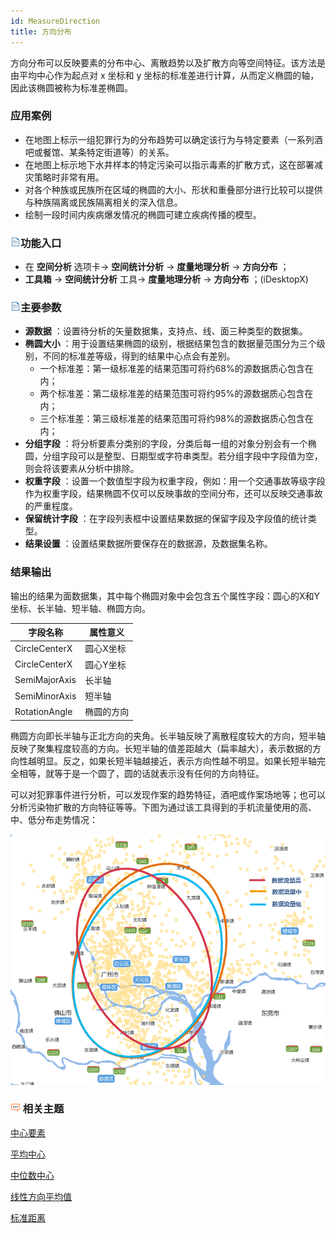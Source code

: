 ```yaml
---
id: MeasureDirection
title: 方向分布
---
```

方向分布可以反映要素的分布中心、离散趋势以及扩散方向等空间特征。该方法是由平均中心作为起点对 x 坐标和 y
坐标的标准差进行计算，从而定义椭圆的轴，因此该椭圆被称为标准差椭圆。

### 应用案例

  * 在地图上标示一组犯罪行为的分布趋势可以确定该行为与特定要素（一系列酒吧或餐馆、某条特定街道等）的关系。
  * 在地图上标示地下水井样本的特定污染可以指示毒素的扩散方式，这在部署减灾策略时非常有用。
  * 对各个种族或民族所在区域的椭圆的大小、形状和重叠部分进行比较可以提供与种族隔离或民族隔离相关的深入信息。
  * 绘制一段时间内疾病爆发情况的椭圆可建立疾病传播的模型。

### ![](../../img/read.gif)功能入口

  * 在 **空间分析** 选项卡-> **空间统计分析** -> **度量地理分析** -> **方向分布** ；
  * **工具箱** -> **空间统计分析** 工具-> **度量地理分析** -> **方向分布** ；(iDesktopX)

### ![](../../img/read.gif)主要参数

  * **源数据** ：设置待分析的矢量数据集，支持点、线、面三种类型的数据集。
  * **椭圆大小** ：用于设置结果椭圆的级别，根据结果包含的数据量范围分为三个级别，不同的标准差等级，得到的结果中心点会有差别。 
    * 一个标准差：第一级标准差的结果范围可将约68%的源数据质心包含在内；
    * 两个标准差：第二级标准差的结果范围可将约95%的源数据质心包含在内；
    * 三个标准差：第三级标准差的结果范围可将约98%的源数据质心包含在内；
  * **分组字段** ：将分析要素分类别的字段，分类后每一组的对象分别会有一个椭圆，分组字段可以是整型、日期型或字符串类型。若分组字段中字段值为空，则会将该要素从分析中排除。
  * **权重字段** ：设置一个数值型字段为权重字段，例如：用一个交通事故等级字段作为权重字段，结果椭圆不仅可以反映事故的空间分布，还可以反映交通事故的严重程度。
  * **保留统计字段** ：在字段列表框中设置结果数据的保留字段及字段值的统计类型。
  * **结果设置** ：设置结果数据所要保存在的数据源，及数据集名称。

### 结果输出

输出的结果为面数据集，其中每个椭圆对象中会包含五个属性字段：圆心的X和Y坐标、长半轴、短半轴、椭圆方向。

字段名称 | 属性意义  
---|---  
CircleCenterX | 圆心X坐标  
CircleCenterX | 圆心Y坐标  
SemiMajorAxis | 长半轴  
SemiMinorAxis | 短半轴  
RotationAngle | 椭圆的方向  
  
椭圆方向即长半轴与正北方向的夹角。长半轴反映了离散程度较大的方向，短半轴反映了聚集程度较高的方向。长短半轴的值差距越大（扁率越大），表示数据的方向性越明显。反之，如果长短半轴越接近，表示方向性越不明显。如果长短半轴完全相等，就等于是一个圆了，圆的话就表示没有任何的方向特征。

可以对犯罪事件进行分析，可以发现作案的趋势特征，酒吧或作案场地等；也可以分析污染物扩散的方向特征等等。下图为通过该工具得到的手机流量使用的高、中、低分布走势情况：

![](img/MeasureDirection.png)

### ![](img/seealso.png) 相关主题

 [中心要素](CentralFeature)

 [平均中心](MeanCenter)

 [中位数中心](MeanCenterResult)

 [线性方向平均值](MeasureLinearDirectional)

 [标准距离](MeasureStandardDistance)

